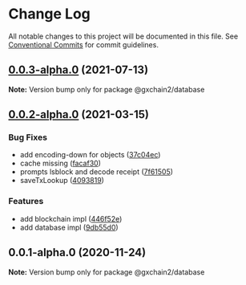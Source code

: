 # Change Log

All notable changes to this project will be documented in this file.
See [Conventional Commits](https://conventionalcommits.org) for commit guidelines.

## [0.0.3-alpha.0](https://github.com/gxchain/gxchain2/compare/v0.0.2-alpha.0...v0.0.3-alpha.0) (2021-07-13)

**Note:** Version bump only for package @gxchain2/database





## [0.0.2-alpha.0](https://iz11ro8cf9xz/node/gxchain2/compare/v0.0.1-alpha.0...v0.0.2-alpha.0) (2021-03-15)


### Bug Fixes

* add encoding-down for objects ([37c04ec](https://iz11ro8cf9xz/node/gxchain2/commits/37c04ec9944ab2618aff7e555e5b713738894e83))
* cache missing ([facaf30](https://iz11ro8cf9xz/node/gxchain2/commits/facaf30e4094856ecd171a301638fc465e1451fd))
* prompts lsblock and decode receipt ([7f61505](https://iz11ro8cf9xz/node/gxchain2/commits/7f61505e19eed8df2e4cb55411b795f52aa3896c))
* saveTxLookup ([4093819](https://iz11ro8cf9xz/node/gxchain2/commits/4093819a8c73e0376e93d153609300a9420571c2))


### Features

* add blockchain impl ([446f52e](https://iz11ro8cf9xz/node/gxchain2/commits/446f52e20a48050a6af3c0db8ea0c8cb35ed2aca))
* add database impl ([9db55d0](https://iz11ro8cf9xz/node/gxchain2/commits/9db55d0121bde4134e72899c7b2e19ef2aaa752b))





## 0.0.1-alpha.0 (2020-11-24)

**Note:** Version bump only for package @gxchain2/database
